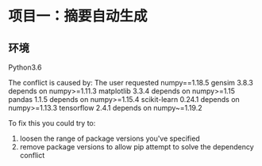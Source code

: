 # 项目一：摘要自动生成

## 环境
Python3.6

The conflict is caused by:
    The user requested numpy==1.18.5
    gensim 3.8.3 depends on numpy>=1.11.3
    matplotlib 3.3.4 depends on numpy>=1.15
    pandas 1.1.5 depends on numpy>=1.15.4
    scikit-learn 0.24.1 depends on numpy>=1.13.3
    tensorflow 2.4.1 depends on numpy~=1.19.2

To fix this you could try to:
1. loosen the range of package versions you've specified
2. remove package versions to allow pip attempt to solve the dependency conflict
